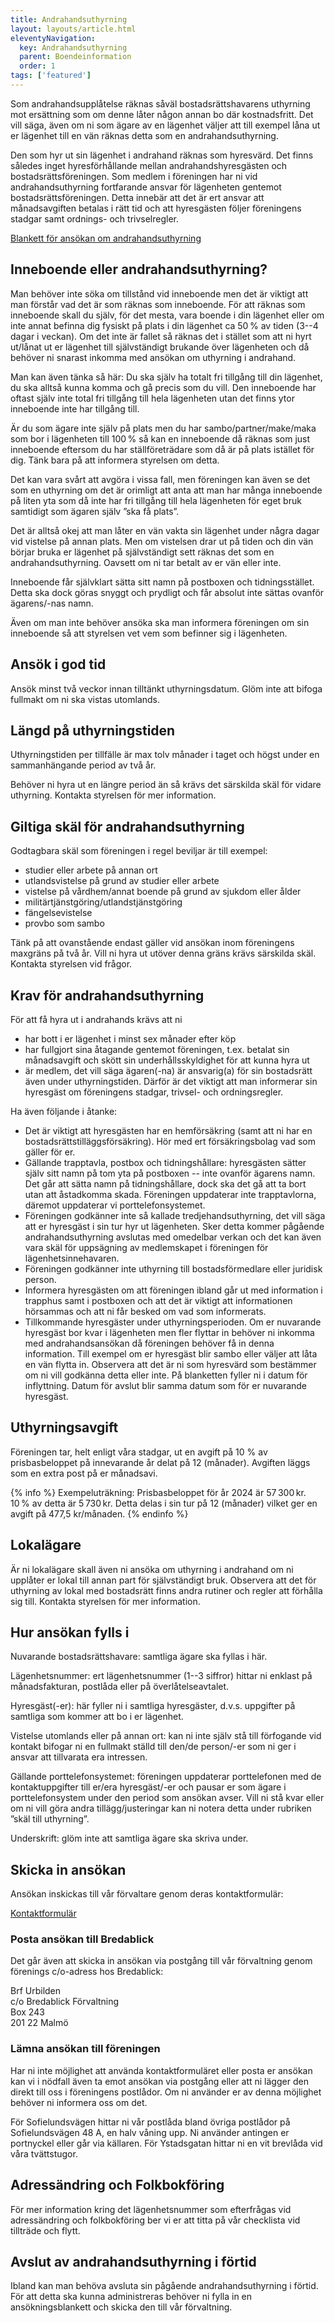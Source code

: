 ```yaml
---
title: Andrahandsuthyrning
layout: layouts/article.html
eleventyNavigation:
  key: Andrahandsuthyrning
  parent: Boendeinformation
  order: 1
tags: ['featured']
---
```


Som andrahandsupplåtelse räknas såväl bostadsrättshavarens uthyrning mot ersättning som om denne låter någon annan bo där kostnadsfritt. Det vill säga, även om ni som ägare av en lägenhet väljer att till exempel låna ut er lägenhet till en vän räknas detta som en andrahandsuthyrning.

Den som hyr ut sin lägenhet i andrahand räknas som hyresvärd. Det finns således inget hyresförhållande mellan andrahandshyresgästen och bostadsrättsföreningen. Som medlem i föreningen har ni vid andrahandsuthyrning fortfarande ansvar för lägenheten gentemot bostadsrättsföreningen. Detta innebär att det är ert ansvar att månadsavgiften betalas i rätt tid och att hyresgästen följer föreningens stadgar samt ordnings- och trivselregler.

<a class="button" href="/assets/andrahand.pdf">Blankett för ansökan om andrahandsuthyrning</a>

## Inneboende eller andrahandsuthyrning?

Man behöver inte söka om tillstånd vid inneboende men det är viktigt att man förstår vad det är som räknas som inneboende. För att räknas som inneboende skall du själv, för det mesta, vara boende i din lägenhet eller om inte annat befinna dig fysiskt på plats i din lägenhet ca 50 % av tiden (3--4 dagar i veckan). Om det inte är fallet så räknas det i stället som att ni hyrt ut/lånat ut er lägenhet till självständigt brukande över lägenheten och då behöver ni snarast inkomma med ansökan om uthyrning i andrahand.

Man kan även tänka så här: Du ska själv ha totalt fri tillgång till din lägenhet, du ska alltså kunna komma och gå precis som du vill. Den inneboende har oftast själv inte total fri tillgång till hela lägenheten utan det finns ytor inneboende inte har tillgång till.

Är du som ägare inte själv på plats men du har sambo/partner/make/maka som bor i lägenheten till 100 % så kan en inneboende då räknas som just inneboende eftersom du har ställföreträdare som då är på plats istället för dig. Tänk bara på att informera styrelsen om detta.

Det kan vara svårt att avgöra i vissa fall, men föreningen kan även se det som en uthyrning om det är orimligt att anta att man har många inneboende på liten yta som då inte har fri tillgång till hela lägenheten för eget bruk samtidigt som ägaren själv ”ska få plats”.

Det är alltså okej att man låter en vän vakta sin lägenhet under några dagar vid vistelse på annan plats. Men om vistelsen drar ut på tiden och din vän börjar bruka er lägenhet på självständigt sett räknas det som en andrahandsuthyrning. Oavsett om ni tar betalt av er vän eller inte.

Inneboende får självklart sätta sitt namn på postboxen och tidningsstället. Detta ska dock göras snyggt och prydligt och får absolut inte sättas ovanför ägarens/-nas namn.

Även om man inte behöver ansöka ska man informera föreningen om sin inneboende så att styrelsen vet vem som befinner sig i lägenheten.

 
## Ansök i god tid

Ansök minst två veckor innan tilltänkt uthyrningsdatum. Glöm inte att bifoga fullmakt om ni ska vistas utomlands.

## Längd på uthyrningstiden

Uthyrningstiden per tillfälle är max tolv månader i taget och högst under en sammanhängande period av två år.

Behöver ni hyra ut en längre period än så krävs det särskilda skäl för vidare uthyrning. Kontakta styrelsen för mer information.

## Giltiga skäl för andrahandsuthyrning

Godtagbara skäl som föreningen i regel beviljar är till exempel:

- studier eller arbete på annan ort
- utlandsvistelse på grund av studier eller arbete
- vistelse på vårdhem/annat boende på grund av sjukdom eller ålder
- militärtjänstgöring/utlandstjänstgöring
- fängelsevistelse
- provbo som sambo

Tänk på att ovanstående endast gäller vid ansökan inom föreningens maxgräns på två år. Vill ni hyra ut utöver denna gräns krävs särskilda skäl. Kontakta styrelsen vid frågor.

## Krav för andrahandsuthyrning

För att få hyra ut i andrahands krävs att ni

- har bott i er lägenhet i minst sex månader efter köp
- har fullgjort sina åtagande gentemot föreningen, t.ex. betalat sin månadsavgift och skött sin underhållsskyldighet för att kunna hyra ut
- är medlem, det vill säga ägaren(-na) är ansvarig(a) för sin bostadsrätt även under uthyrningstiden. Därför är det viktigt att man informerar sin hyresgäst om föreningens stadgar, trivsel- och ordningsregler.

Ha även följande i åtanke:

- Det är viktigt att hyresgästen har en hemförsäkring (samt att ni har en bostadsrättstilläggsförsäkring). Hör med ert försäkringsbolag vad som gäller för er.
- Gällande trapptavla, postbox och tidningshållare: hyresgästen sätter själv sitt namn på tom yta på postboxen -- inte ovanför ägarens namn. Det går att sätta namn på tidningshållare, dock ska det gå att ta bort utan att åstadkomma skada. Föreningen uppdaterar inte trapptavlorna, däremot uppdaterar vi porttelefonsystemet.
- Föreningen godkänner inte så kallade tredjehandsuthyrning, det vill säga att er hyresgäst i sin tur hyr ut lägenheten. Sker detta kommer pågående andrahandsuthyrning avslutas med omedelbar verkan och det kan även vara skäl för uppsägning av medlemskapet i föreningen för lägenhetsinnehavaren.
- Föreningen godkänner inte uthyrning till bostadsförmedlare eller juridisk person.
- Informera hyresgästen om att föreningen ibland går ut med information i trapphus samt i postboxen och att det är viktigt att informationen hörsammas och att ni får besked om vad som informerats.
- Tillkommande hyresgäster under uthyrningsperioden. Om er nuvarande hyresgäst bor kvar i lägenheten men fler flyttar in behöver ni inkomma med andrahandsansökan då föreningen behöver få in denna information. Till exempel om er hyresgäst blir sambo eller väljer att låta en vän flytta in. Observera att det är ni som hyresvärd som bestämmer om ni vill godkänna detta eller inte. På blanketten fyller ni i datum för inflyttning. Datum för avslut blir samma datum som för er nuvarande hyresgäst.

## Uthyrningsavgift

Föreningen tar, helt enligt våra stadgar, ut en avgift på 10 % av prisbasbeloppet på innevarande år delat på 12 (månader). Avgiften läggs som en extra post på er månadsavi.

{% info %}
Exempeluträkning: Prisbasbeloppet för år 2024 är 57 300 kr. 10 % av detta är 5 730 kr. Detta delas i sin tur på 12 (månader) vilket ger en avgift på 477,5 kr/månaden.
{% endinfo %}

## Lokalägare

Är ni lokalägare skall även ni ansöka om uthyrning i andrahand om ni upplåter er lokal till annan part för självständigt bruk. Observera att det för uthyrning av lokal med bostadsrätt finns andra rutiner och regler att förhålla sig till. Kontakta styrelsen för mer information.

## Hur ansökan fylls i

Nuvarande bostadsrättshavare: samtliga ägare ska fyllas i här.

Lägenhetsnummer: ert lägenhetsnummer (1--3 siffror) hittar ni enklast på månadsfakturan, postlåda eller på överlåtelseavtalet.

Hyresgäst(-er): här fyller ni i samtliga hyresgäster, d.v.s. uppgifter på samtliga som kommer att bo i er lägenhet.

Vistelse utomlands eller på annan ort: kan ni inte själv stå till förfogande vid kontakt bifogar ni en fullmakt ställd till den/de person/-er som ni ger i ansvar att tillvarata era intressen.

Gällande porttelefonsystemet: föreningen uppdaterar porttelefonen med de kontaktuppgifter till er/era hyresgäst/-er och pausar er som ägare i porttelefonsystem under den period som ansökan avser.  Vill ni stå kvar eller om ni vill göra andra tillägg/justeringar kan ni notera detta under rubriken ”skäl till uthyrning”.

Underskrift: glöm inte att samtliga ägare ska skriva under.

## Skicka in ansökan

Ansökan inskickas till vår förvaltare genom deras kontaktformulär:

<a href="https://bredablickforvaltning.se/kontakt/#kontaktformulär" class="button">
Kontaktformulär
</a>

### Posta ansökan till Bredablick

Det går även att skicka in ansökan via postgång till vår förvaltning genom förenings c/o-adress hos Bredablick:

Brf Urbilden\
c/o Bredablick Förvaltning\
Box 243\
201 22 Malmö

### Lämna ansökan till föreningen

Har ni inte möjlighet att använda kontaktformuläret eller posta er ansökan kan vi i nödfall även ta emot ansökan via postgång eller att ni lägger den direkt till oss i föreningens postlådor. Om ni använder er av denna möjlighet behöver ni informera oss om det.

För Sofielundsvägen hittar ni vår postlåda bland övriga postlådor på Sofielundsvägen 48 A, en halv våning upp. Ni använder antingen er portnyckel eller går via källaren. För Ystadsgatan hittar ni en vit brevlåda vid våra tvättstugor.

## Adressändring och Folkbokföring

För mer information kring det lägenhetsnummer som efterfrågas vid adressändring och folkbokföring ber vi er att titta på vår checklista vid tillträde och flytt.

## Avslut av andrahandsuthyrning i förtid

Ibland kan man behöva avsluta sin pågående andrahandsuthyrning i förtid. För att detta ska kunna administreras behöver ni fylla in en ansökningsblankett och skicka den till vår förvaltning.

